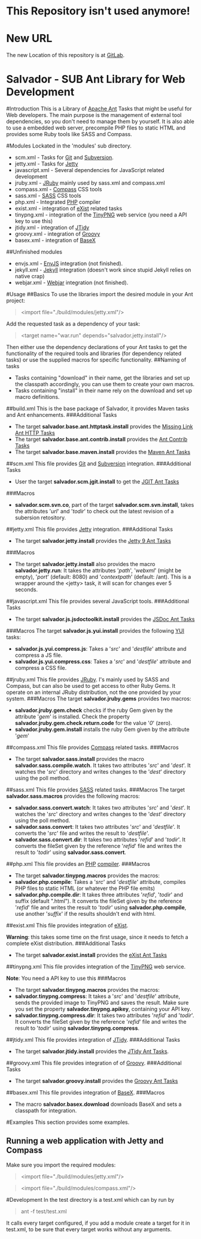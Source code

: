 This Repository isn't used anymore!
===================================

# New URL
The new Location of this repository is at [GitLab](https://gitlab.gwdg.de/subugoe/archaeo18/Salvador).

Salvador - SUB Ant Library for Web Development
==============================================

#Introduction
This is a Library of [Apache Ant](http://ant.apache.org/) Tasks that might be useful for Web developers. The main purpose is the management of external tool dependencies, so you don't need to manage them by yourself. It is also able to use a embedded web server, precompile PHP files to static HTML and provides some Ruby tools like SASS and Compass.

#Modules
Lockated in the 'modules' sub directory.
* scm.xml - Tasks for [Git](http://git-scm.com/) and [Subversion](http://subversion.tigris.org/).
* jetty.xml - Tasks for [Jetty](http://jetty.codehaus.org/jetty/)
* javascript.xml - Several dependencies for JavaScript related development
* jruby.xml - [JRuby](http://jruby.org/) mainly used by sass.xml and compass.xml
* compass.xml - [Compass](http://compass-style.org/) CSS tools
* sass.xml - [SASS](http://sass-lang.com/) CSS tools
* php.xml - Integrated [PHP](http://quercus.caucho.com/) compiler
* exist.xml - integration of [eXist](http://www.exist-db.org/exist/apps/homepage/index.html) related tasks
* tinypng.xml - integration of the [TinyPNG](http://tinypng.org/) web service (you need a API key to use this)
* jtidy.xml - integration of [JTidy](http://jtidy.sourceforge.net/)
* groovy.xml - integration of [Groovy](http://groovy.codehaus.org/)
* basex.xml - integration of [BaseX](http://basex.org/)

##Unfinished modules
* envjs.xml - [EnvJS](https://github.com/envjs/env-js) integration (not finished).
* jekyll.xml - [Jekyll](https://github.com/mojombo/jekyll) integration (doesn't work since stupid Jekyll relies on native crap)
* webjar.xml - [Webjar](http://www.webjars.org/) integration (not finished).

#Usage
##Basics
To use the libraries import the desired module in your Ant project:

>&lt;import file=&quot;./build/modules/jetty.xml&quot;/&gt; 

Add the requested task as a dependency of your task:
>  &lt;target name=&quot;war.run&quot; depends=&quot;salvador.jetty.install&quot;/&gt;

Then either use the dependency declarations of your Ant tasks to get the functionality of the required tools and libraries (for dependency related tasks) or use the supplied macros for specific functionality.
##Naming of tasks
* Tasks containing "download" in their name, get the libraries and set up the classpath accordingly, you can use them to create your own macros.
* Tasks containing "install" in their name rely on the download and set up macro definitions.

##build.xml
This is the base package of Salvador, it provides Maven tasks and Ant enhancements.
###Additional Tasks
* The target **salvador.base.ant.httptask.install** provides the [Missing Link Ant HTTP Tasks](http://code.google.com/p/missing-link/)
* The target **salvador.base.ant.contrib.install** provides the [Ant Contrib Tasks](http://ant-contrib.sourceforge.net/)
* The target **salvador.base.maven.install** provides the [Maven Ant Tasks](http://maven.apache.org/ant-tasks/)

##scm.xml
This file provides [Git](http://git-scm.com/) and [Subversion](http://subversion.tigris.org/) integration.
###Additional Tasks
* User the target **salvador.scm.jgit.install** to get the [JGIT Ant Tasks](http://wiki.eclipse.org/JGit/User_Guide#Ant_Tasks)

###Macros
* **salvador.scm.svn.co**, part of the target  **salvador.scm.svn.install**, takes the attributes '*url*' and '*todir*' to check out the latest revision of a subersion retository.

##jetty.xml
This file provides [Jetty](http://jetty.codehaus.org/jetty/) integration.
###Additional Tasks
* The target **salvador.jetty.install** provides the [Jetty 9 Ant Tasks](http://www.eclipse.org/jetty/documentation/current/jetty-ant.html)

###Macros
* The target **salvador.jetty.install** also provides the macro **salvador.jetty.run**: It takes the attributes '*path*', '*webxml*' (might be empty), '*port*' (default: 8080) and '*contextpath*' (default: /ant). This is a wrapper around the &lt;jetty&gt; task, it will scan for changes ever 5 seconds.

##javascript.xml
This file provides several JavaScript tools.
###Additional Tasks
* The target **salvador.js.jsdoctoolkit.install** provides the [JSDoc Ant Tasks](https://github.com/ironsidevsquincy/jsdoc-toolkit-ant-task)

###Macros
The target **salvador.js.yui.install** provides the following [YUI](http://yuilibrary.com/) tasks: 
* **salvador.js.yui.compress.js**: Takes a '*src*' and '*destfile*' attribute and compress a JS file.
* **salvador.js.yui.compress.css**: Takes a '*src*' and '*destfile*' attribute and compress a CSS file.

##jruby.xml
This file provides [JRuby](http://jruby.org/). I's mainly used by SASS and Compass, but can also be used to get access to other Ruby Gems. It operate on an internal JRuby distribution, not the one provided by your system.
###Macros
The target **salvador.jruby.gems** provides two macros:
* **salvador.jruby.gem.check** checks if the ruby Gem given by the attribute '*gem*' is installed. Check the property **salvador.jruby.gem.check.return.code** for the value '*0*' (zero).
* **salvador.jruby.gem.install** installs the ruby Gem given by the attribute '*gem*'

##compass.xml
This file provides [Compass](http://compass-style.org/) related tasks.
###Macros
* The target **salvador.sass.install** provides the macro **salvador.sass.compile.watch**. It takes two attributes '*src*' and '*dest*'. It watches the '*src*' directory and writes changes to the '*dest*' directory using the poll method.

##sass.xml
This file provides [SASS](http://sass-lang.com/) related tasks.
###Macros
The target **salvador.sass.macros** provides the following macros:
* **salvador.sass.convert.watch**: It takes two attributes '*src*' and '*dest*'. It watches the '*src*' directory and writes changes to the '*dest*' directory using the poll method.
* **salvador.sass.convert**: It takes two attributes '*src*' and '*destfile*'. It converts the '*src*' file and writes the result to '*destfile*'.
* **salvador.sass.convert.dir**: It takes two attributes '*refid*' and '*todir*'. It converts the fileSet given by the reference '*refid*' file and writes the result to '*todir*' using **salvador.sass.convert**.

##php.xml
This file provides an [PHP](http://php.net/) [compiler](http://quercus.caucho.com/).
###Macros
* The target **salvador.tinypng.macros** provides the macros:
* **salvador.php.compile**: Takes a '*src*' and '*destfile*' attribute, compiles PHP files to static HTML (or whatever the PHP file emits)
* **salvador.php.compile.dir**: It takes three attributes '*refid*', '*todir*' and suffix (default ".html"). It converts the fileSet given by the reference '*refid*' file and writes the result to '*todir*' using **salvador.php.compile**, use another '*suffix*' if the results shouldn't end with html.

##exist.xml
This file provides integration of [eXist](http://www.exist-db.org/exist/apps/homepage/index.html).

**Warning**: this takes some time on the first usage, since it needs to fetch a complete eXist distribution.
###Additional Tasks
* The target **salvador.exist.install** provides the [eXist Ant Tasks](http://www.exist-db.org/exist/apps/doc/ant-tasks.xml) 

##tinypng.xml
This file provides integration of the [TinyPNG](http://tinypng.org/) web service.

**Note**: You need a API key to use this
###Macros
* The target **salvador.tinypng.macros** provides the macros:
* **salvador.tinypng.compress**: It takes a '*src*' and '*destfile*' attribute, sends the provided image to TinyPNG and saves the result. Make sure you set the property **salvador.tinypng.apikey**, containing your API key.
* **salvador.tinypng.compress.dir**: It takes two attributes '*refid*' and '*todir*'. It converts the fileSet given by the reference '*refid*' file and writes the result to '*todir*' using **salvador.tinypng.compress**.

##jtidy.xml
This file provides integration of [JTidy](http://jtidy.sourceforge.net/).
###Additional Tasks
* The target **salvador.jtidy.install** provides the [JTidy Ant Tasks](http://jtidy.sourceforge.net/apidocs/org/w3c/tidy/ant/JTidyTask.html).

##groovy.xml
This file provides integration of of [Groovy](http://groovy.codehaus.org/).
###Additional Tasks
* The target **salvador.groovy.install** provides the [Groovy Ant Tasks](http://groovy.codehaus.org/The+groovy+Ant+Task) 

##basex.xml
This file provides integration of [BaseX](http://basex.org/).
###Macros
* The macro **salvador.basex.download** downloads BaseX and sets a classpath for integration.

#Examples
This section provides some examples.
## Running a web application with Jetty and Compass
Make sure you import the required modules:
>&lt;import file=&quot;./build/modules/jetty.xml&quot;/&gt;

>&lt;import file=&quot;./build/modules/compass.xml&quot;/&gt;

#Development
In the test directory is a test.xml which can by run by
>ant -f test/test.xml

It calls every target configured, if you add a module create a target for it in test.xml, to be sure that every target works without any arguments. 
